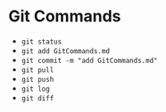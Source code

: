 # Git Commands

- `git status`
- `git add GitCommands.md`
- `git commit -m "add GitCommands.md"`
- `git pull`
- `git push`
- `git log`
- `git diff`